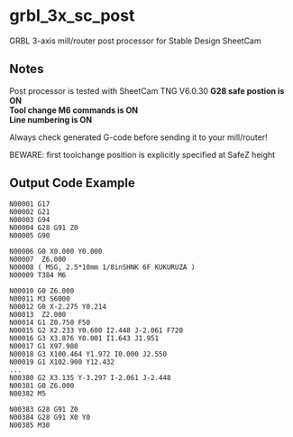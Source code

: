 # grbl_3x_sc_post

GRBL 3-axis mill/router post processor for Stable Design SheetCam

## Notes

Post processor is tested with SheetCam TNG V6.0.30
**G28 safe postion is ON\
Tool change M6 commands is ON\
Line numbering is ON**

Always check generated G-code before sending it to your mill/router!

BEWARE: first toolchange position is explicitly specified at SafeZ height

## Output Code Example

```
N00001 G17
N00002 G21
N00003 G94
N00004 G28 G91 Z0
N00005 G90

N00006 G0 X0.000 Y0.000
N00007  Z6.000
N00008 ( MSG, 2.5*10mm 1/8inSHNK 6F KUKURUZA )
N00009 T384 M6

N00010 G0 Z6.000
N00011 M3 S6000
N00012 G0 X-2.275 Y0.214
N00013  Z2.000
N00014 G1 Z0.750 F50
N00015 G2 X2.233 Y0.600 I2.448 J-2.061 F720
N00016 G3 X3.876 Y0.001 I1.643 J1.951
N00017 G1 X97.980
N00018 G3 X100.464 Y1.972 I0.000 J2.550
N00019 G1 X102.900 Y12.432
...
N00380 G2 X3.135 Y-3.297 I-2.061 J-2.448
N00381 G0 Z6.000
N00382 M5

N00383 G28 G91 Z0
N00384 G28 G91 X0 Y0
N00385 M30
```
